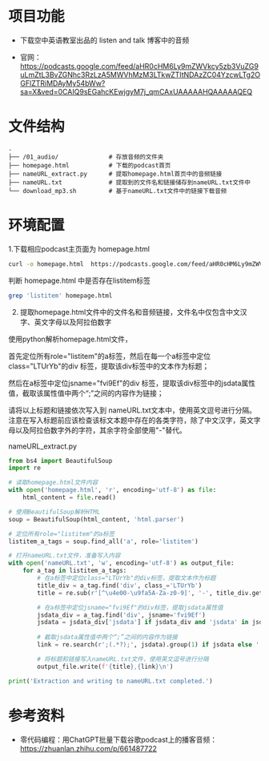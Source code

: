 # 项目功能

- 下载空中英语教室出品的 listen and talk 博客中的音频

- 官网：https://podcasts.google.com/feed/aHR0cHM6Ly9mZWVkcy5zb3VuZG9uLmZtL3BvZGNhc3RzLzA5MWVhMzM3LTkwZTItNDAzZC04YzcwLTg2OGFlZTRiMDAyMy54bWw?sa=X&ved=0CAIQ9sEGahcKEwjgyM7j_qmCAxUAAAAAHQAAAAAQEQ


# 文件结构

```
.
├── /01_audio/              # 存放音频的文件夹
├── homepage.html           # 下载的podcast首页
├── nameURL_extract.py      # 提取homepage.html首页中的音频链接
├── nameURL.txt             # 提取到的文件名和链接储存到nameURL.txt文件中
└── download_mp3.sh         # 基于nameURL.txt文件中的链接下载音频
```


# 环境配置

1.下载相应podcast主页面为 homepage.html

```bash
curl -o homepage.html  https://podcasts.google.com/feed/aHR0cHM6Ly9mZWVkcy5zb3VuZG9uLmZtL3BvZGNhc3RzLzA5MWVhMzM3LTkwZTItNDAzZC04YzcwLTg2OGFlZTRiMDAyMy54bWw?sa=X&ved=0CAIQ9sEGahgKEwjIjuDN6qmCAxUAAAAAHQAAAAAQjgk
```

判断 homepage.html 中是否存在listitem标签

```bash
grep 'listitem' homepage.html
```

2. 提取homepage.html文件中的文件名和音频链接，文件名中仅包含中文汉字、英文字母以及阿拉伯数字

使用python解析homepage.html文件，

首先定位所有role="listitem"的a标签，然后在每一个a标签中定位class="LTUrYb"的div 标签，提取该div标签中的文本作为标题；

然后在a标签中定位jsname="fvi9Ef"的div 标签，提取该div标签中的jsdata属性值，截取该属性值中两个“;”之间的内容作为链接；

请将以上标题和链接依次写入到 nameURL.txt文本中，使用英文逗号进行分隔。注意在写入标题前应该检查该标文本题中存在的各类字符，除了中文汉字，英文字母以及阿拉伯数字外的字符，其余字符全部使用"-"替代。

nameURL_extract.py

```python
from bs4 import BeautifulSoup
import re

# 读取homepage.html文件内容
with open('homepage.html', 'r', encoding='utf-8') as file:
    html_content = file.read()

# 使用BeautifulSoup解析HTML
soup = BeautifulSoup(html_content, 'html.parser')

# 定位所有role="listitem"的a标签
listitem_a_tags = soup.find_all('a', role='listitem')

# 打开nameURL.txt文件，准备写入内容
with open('nameURL.txt', 'w', encoding='utf-8') as output_file:
    for a_tag in listitem_a_tags:
        # 在a标签中定位class="LTUrYb"的div标签，提取文本作为标题
        title_div = a_tag.find('div', class_='LTUrYb')
        title = re.sub(r'[^\u4e00-\u9fa5A-Za-z0-9]', '-', title_div.get_text()) if title_div else ''

        # 在a标签中定位jsname="fvi9Ef"的div标签，提取jsdata属性值
        jsdata_div = a_tag.find('div', jsname='fvi9Ef')
        jsdata = jsdata_div['jsdata'] if jsdata_div and 'jsdata' in jsdata_div.attrs else ''
        
        # 截取jsdata属性值中两个“;”之间的内容作为链接
        link = re.search(r';(.*?);', jsdata).group(1) if jsdata else ''

        # 将标题和链接写入nameURL.txt文件，使用英文逗号进行分隔
        output_file.write(f'{title},{link}\n')

print('Extraction and writing to nameURL.txt completed.')
```





# 参考资料

- 零代码编程：用ChatGPT批量下载谷歌podcast上的播客音频：https://zhuanlan.zhihu.com/p/661487722

